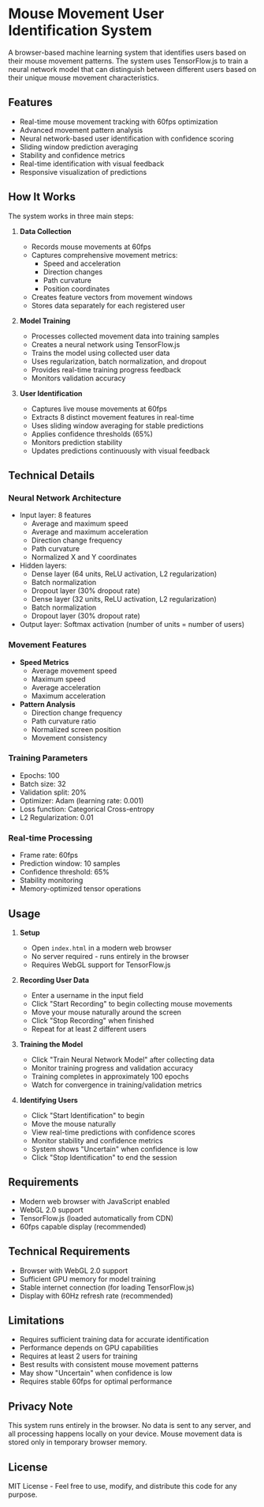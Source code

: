 # Mouse Movement User Identification System

A browser-based machine learning system that identifies users based on their mouse movement patterns. The system uses TensorFlow.js to train a neural network model that can distinguish between different users based on their unique mouse movement characteristics.

## Features

- Real-time mouse movement tracking with 60fps optimization
- Advanced movement pattern analysis
- Neural network-based user identification with confidence scoring
- Sliding window prediction averaging
- Stability and confidence metrics
- Real-time identification with visual feedback
- Responsive visualization of predictions

## How It Works

The system works in three main steps:

1. **Data Collection**
   - Records mouse movements at 60fps
   - Captures comprehensive movement metrics:
     - Speed and acceleration
     - Direction changes
     - Path curvature
     - Position coordinates
   - Creates feature vectors from movement windows
   - Stores data separately for each registered user

2. **Model Training**
   - Processes collected movement data into training samples
   - Creates a neural network using TensorFlow.js
   - Trains the model using collected user data
   - Uses regularization, batch normalization, and dropout
   - Provides real-time training progress feedback
   - Monitors validation accuracy

3. **User Identification**
   - Captures live mouse movements at 60fps
   - Extracts 8 distinct movement features in real-time
   - Uses sliding window averaging for stable predictions
   - Applies confidence thresholds (65%)
   - Monitors prediction stability
   - Updates predictions continuously with visual feedback

## Technical Details

### Neural Network Architecture
- Input layer: 8 features
  - Average and maximum speed
  - Average and maximum acceleration
  - Direction change frequency
  - Path curvature
  - Normalized X and Y coordinates
- Hidden layers:
  - Dense layer (64 units, ReLU activation, L2 regularization)
  - Batch normalization
  - Dropout layer (30% dropout rate)
  - Dense layer (32 units, ReLU activation, L2 regularization)
  - Batch normalization
  - Dropout layer (30% dropout rate)
- Output layer: Softmax activation (number of units = number of users)

### Movement Features
- **Speed Metrics**
  - Average movement speed
  - Maximum speed
  - Average acceleration
  - Maximum acceleration
- **Pattern Analysis**
  - Direction change frequency
  - Path curvature ratio
  - Normalized screen position
  - Movement consistency

### Training Parameters
- Epochs: 100
- Batch size: 32
- Validation split: 20%
- Optimizer: Adam (learning rate: 0.001)
- Loss function: Categorical Cross-entropy
- L2 Regularization: 0.01

### Real-time Processing
- Frame rate: 60fps
- Prediction window: 10 samples
- Confidence threshold: 65%
- Stability monitoring
- Memory-optimized tensor operations

## Usage

1. **Setup**
   - Open `index.html` in a modern web browser
   - No server required - runs entirely in the browser
   - Requires WebGL support for TensorFlow.js

2. **Recording User Data**
   - Enter a username in the input field
   - Click "Start Recording" to begin collecting mouse movements
   - Move your mouse naturally around the screen
   - Click "Stop Recording" when finished
   - Repeat for at least 2 different users

3. **Training the Model**
   - Click "Train Neural Network Model" after collecting data
   - Monitor training progress and validation accuracy
   - Training completes in approximately 100 epochs
   - Watch for convergence in training/validation metrics

4. **Identifying Users**
   - Click "Start Identification" to begin
   - Move the mouse naturally
   - View real-time predictions with confidence scores
   - Monitor stability and confidence metrics
   - System shows "Uncertain" when confidence is low
   - Click "Stop Identification" to end the session

## Requirements

- Modern web browser with JavaScript enabled
- WebGL 2.0 support
- TensorFlow.js (loaded automatically from CDN)
- 60fps capable display (recommended)

## Technical Requirements

- Browser with WebGL 2.0 support
- Sufficient GPU memory for model training
- Stable internet connection (for loading TensorFlow.js)
- Display with 60Hz refresh rate (recommended)

## Limitations

- Requires sufficient training data for accurate identification
- Performance depends on GPU capabilities
- Requires at least 2 users for training
- Best results with consistent mouse movement patterns
- May show "Uncertain" when confidence is low
- Requires stable 60fps for optimal performance

## Privacy Note

This system runs entirely in the browser. No data is sent to any server, and all processing happens locally on your device. Mouse movement data is stored only in temporary browser memory.

## License

MIT License - Feel free to use, modify, and distribute this code for any purpose. 